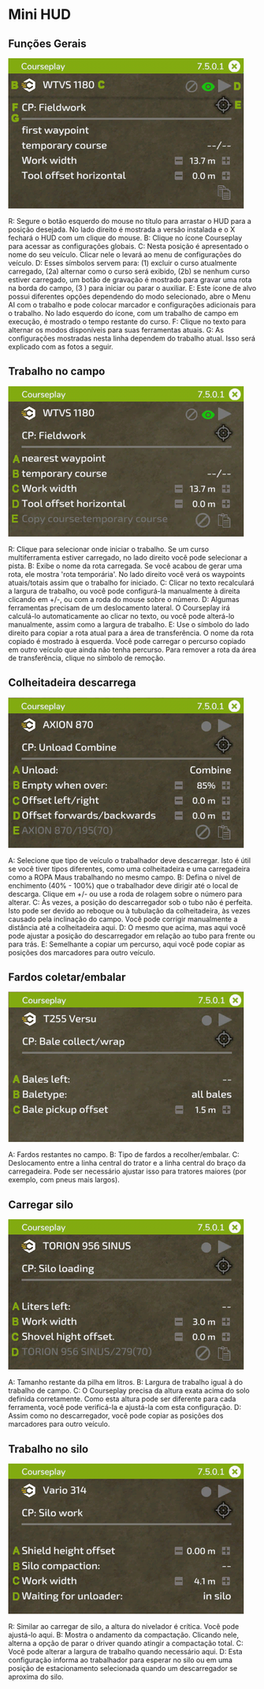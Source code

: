 # Mini HUD

## Funções Gerais

![Image](assets/images/minihudhelp_general_0_0_478_305.png)


R: Segure o botão esquerdo do mouse no título para arrastar o HUD para a posição desejada. No lado direito é mostrada a versão instalada e o X fechará o HUD com um clique do mouse.
B: Clique no ícone Courseplay para acessar as configurações globais.
C: Nesta posição é apresentado o nome do seu veículo. Clicar nele o levará ao menu de configurações do veículo.
D: Esses símbolos servem para: (1) excluir o curso atualmente carregado, (2a) alternar como o curso será exibido, (2b) se nenhum curso estiver carregado, um botão de gravação é mostrado para gravar uma rota na borda do campo, (3 ) para iniciar ou parar o auxiliar.
E: Este ícone de alvo possui diferentes opções dependendo do modo selecionado, abre o Menu AI com o trabalho e pode colocar marcador e configurações adicionais para o trabalho. No lado esquerdo do ícone, com um trabalho de campo em execução, é mostrado o tempo restante do curso.
F: Clique no texto para alternar os modos disponíveis para suas ferramentas atuais.
G: As configurações mostradas nesta linha dependem do trabalho atual. Isso será explicado com as fotos a seguir.


## Trabalho no campo

![Image](assets/images/minihudhelp_fieldwork_0_0_478_305.png)


R: Clique para selecionar onde iniciar o trabalho. Se um curso multiferramenta estiver carregado, no lado direito você pode selecionar a pista.
B: Exibe o nome da rota carregada. Se você acabou de gerar uma rota, ele mostra 'rota temporária'. No lado direito você verá os waypoints atuais/totais assim que o trabalho for iniciado.
C: Clicar no texto recalculará a largura de trabalho, ou você pode configurá-la manualmente à direita clicando em +/-, ou com a roda do mouse sobre o número.
D: Algumas ferramentas precisam de um deslocamento lateral. O Courseplay irá calculá-lo automaticamente ao clicar no texto, ou você pode alterá-lo manualmente, assim como a largura de trabalho.
E: Use o símbolo do lado direito para copiar a rota atual para a área de transferência. O nome da rota copiado é mostrado à esquerda. Você pode carregar o percurso copiado em outro veículo que ainda não tenha percurso. Para remover a rota da área de transferência, clique no símbolo de remoção.


## Colheitadeira descarrega

![Image](assets/images/minihudhelp_combineunload_0_0_478_305.png)


A: Selecione que tipo de veículo o trabalhador deve descarregar. Isto é útil se você tiver tipos diferentes, como uma colheitadeira e uma carregadeira como a ROPA Maus trabalhando no mesmo campo.
B: Defina o nível de enchimento (40% - 100%) que o trabalhador deve dirigir até o local de descarga. Clique em +/- ou use a roda de rolagem sobre o número para alterar.
C: Às vezes, a posição do descarregador sob o tubo não é perfeita. Isto pode ser devido ao reboque ou à tubulação da colheitadeira, às vezes causado pela inclinação do campo. Você pode corrigir manualmente a distância até a colheitadeira aqui.
D: O mesmo que acima, mas aqui você pode ajustar a posição do descarregador em relação ao tubo para frente ou para trás.
E: Semelhante a copiar um percurso, aqui você pode copiar as posições dos marcadores para outro veículo.


## Fardos coletar/embalar

![Image](assets/images/minihudhelp_balecollect_0_0_478_305.png)


A: Fardos restantes no campo.
B: Tipo de fardos a recolher/embalar.
C: Deslocamento entre a linha central do trator e a linha central do braço da carregadeira. Pode ser necessário ajustar isso para tratores maiores (por exemplo, com pneus mais largos).

## Carregar silo

![Image](assets/images/minihudhelp_siloloader_0_0_478_305.png)


A: Tamanho restante da pilha em litros.
B: Largura de trabalho igual à do trabalho de campo.
C: O Courseplay precisa da altura exata acima do solo definida corretamente. Como esta altura pode ser diferente para cada ferramenta, você pode verificá-la e ajustá-la com esta configuração.
D: Assim como no descarregador, você pode copiar as posições dos marcadores para outro veículo.


## Trabalho no silo

![Image](assets/images/minihudhelp_siloworker_0_0_478_305.png)


R: Similar ao carregar de silo, a altura do nivelador é crítica. Você pode ajustá-lo aqui.
B: Mostra o andamento da compactação. Clicando nele, alterna a opção de parar o driver quando atingir a compactação total.
C: Você pode alterar a largura de trabalho quando necessário aqui.
D: Esta configuração informa ao trabalhador para esperar no silo ou em uma posição de estacionamento selecionada quando um descarregador se aproxima do silo.


